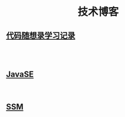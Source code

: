 <div align="center">
    <h1>技术博客</h1>
</div>

<h2><a href="{% post_url tech/2023-11-07-exer-dmxsl %}">代码随想录学习记录</a></h2>

<br><br>
<h2><a href="/tech/javase.html">JavaSE</a></h2>
<br>
<h2><a href="/tech/SSM.html">SSM</a></h2>


